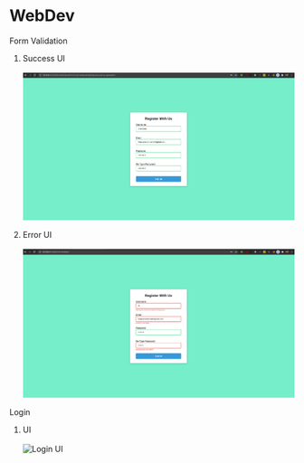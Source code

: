 # WebDev

Form Validation
1. Success UI \
    \
 ![success example](src/success.png "success image")

2. Error UI \
   \
![Error example](src/error.png "error image")

Login

1. UI \
   \
![Login UI](src/login.gif)

